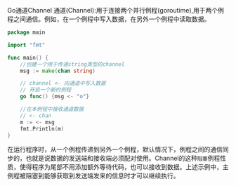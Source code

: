 Go通道Channel
通道(Channel):用于连接两个并行例程(goroutime),用于两个例程之间通信。例如，在一个例程中写入数据，在另外一个例程中读取数据。

```go
package main

import "fmt"

func main() {
    //创建一个用于传递string类型的channel
    msg := make(chan string)

    // channel <- 向通道中写入数据
    // 开启一个新的例程
    go func() {msg <- "o"}

    //在本例程中接收通道数据
    // <- chan
    m := <- msg
    fmt.Println(m)
}

```

在运行程序时，从一个例程传递到另外一个例程，默认情况下，例程之间的通信同步的，也就是说数据的发送端和接收端必须配对使用。Channel的这种`阻塞`例程性质，使得程序为尾部不用添加额外等待代码，也可以接收到数据。上述示例中，主例程被阻塞到能够获取到发送端发来的信息时才可以继续执行。